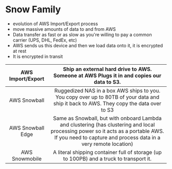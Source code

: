# Snow Family
- evolution of AWS Import/Export process
- move massive amounts of data to and from AWS
- Data transfer as fast or as slow as you're willing to pay a common carrier (UPS, DHL, FedEx, etc)
- AWS sends us this device and then we load data onto it, it is encrypted at rest
- It is encrypted in transit

| AWS Import/Export | Ship an external hard drive to AWS. Someone at AWS Plugs it in and copies our data to S3. |
|:-------------------:|:-------------------------------------:|
| AWS Snowball | Ruggedized NAS in a box AWS ships to you. You copy over up to 80TB of your data and ship it back to AWS. They copy the data over to S3 |
| AWS Snowball Edge | Same as Snowball, but with onboard Lambda and clustering (has clustering and local processing power so it acts as a portable AWS. If you need to capture and process data in a very remote location) |
| AWS Snowmobile | A literal shipping container full of storage (up to 100PB) and a truck to transport it. |